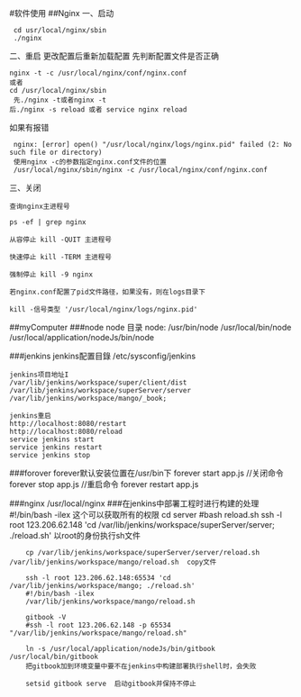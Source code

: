 #软件使用
  ##Nginx
  一、启动
  
     cd usr/local/nginx/sbin
     ./nginx
  二、重启
    更改配置后重新加载配置
    先判断配置文件是否正确
    
    nginx -t -c /usr/local/nginx/conf/nginx.conf
    或者
    cd /usr/local/nginx/sbin
     先./nginx -t或者nginx -t
    后./nginx -s reload 或者 service nginx reload
    
   如果有报错
     
     nginx: [error] open() "/usr/local/nginx/logs/nginx.pid" failed (2: No such file or directory)
     使用nginx -c的参数指定nginx.conf文件的位置
     /usr/local/nginx/sbin/nginx -c /usr/local/nginx/conf/nginx.conf
  三、关闭
    
    查询nginx主进程号
    
    ps -ef | grep nginx
    
    从容停止 kill -QUIT 主进程号
    
    快速停止 kill -TERM 主进程号
    
    强制停止 kill -9 nginx
    
    若nginx.conf配置了pid文件路径，如果没有，则在logs目录下
    
    kill -信号类型 '/usr/local/nginx/logs/nginx.pid'

  ##myComputer
   ###node
    node 目录
    node: /usr/bin/node /usr/local/bin/node /usr/local/application/nodeJs/bin/node

   ###jenkins
    jenkins配置目錄
    /etc/sysconfig/jenkins
    
    jenkins项目地址I
    /var/lib/jenkins/workspace/super/client/dist
    /var/lib/jenkins/workspace/superServer/server
    /var/lib/jenkins/workspace/mango/_book;
    
    jenkins重启
    http://localhost:8080/restart 
    http://localhost:8080/reload 
    service jenkins start
    service jenkins restart
    service jenkins stop

   ###forover
    forever默认安装位置在/usr/bin下
    forever start app.js
    //关闭命令
    forever stop app.js
    //重启命令
    forever restart app.js

   ###nginx
    /usr/local/nginx
   ###在jenkins中部署工程时进行构建的处理
        #!/bin/bash -ilex  这个可以获取所有的权限
        cd server 
        #bash reload.sh
        ssh -l root 123.206.62.148 'cd /var/lib/jenkins/workspace/superServer/server; ./reload.sh'  以root的身份执行sh文件
        
        cp /var/lib/jenkins/workspace/superServer/server/reload.sh /var/lib/jenkins/workspace/mango/reload.sh  copy文件
        
        ssh -l root 123.206.62.148:65534 'cd /var/lib/jenkins/workspace/mango; ./reload.sh'
        #!/bin/bash -ilex
        /var/lib/jenkins/workspace/mango/reload.sh
        
        gitbook -V
        #ssh -l root 123.206.62.148 -p 65534 "/var/lib/jenkins/workspace/mango/reload.sh"
        
        ln -s /usr/local/application/nodeJs/bin/gitbook /usr/local/bin/gitbook    
        把gitbook加到环境变量中要不在jenkins中构建部署执行shell时，会失败
        
        setsid gitbook serve  启动gitbook并保持不停止

